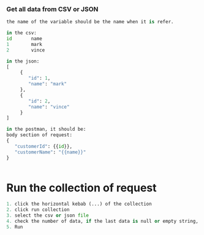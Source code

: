 
### Get all data from CSV or JSON
```python
the name of the variable should be the name when it is refer.

in the csv:
id       name
1        mark
2        vince

in the json:
[
	 {
		"id": 1,
		"name": "mark"
	 },
	 {
		"id": 2,
		"name": "vince"
	 }
]

in the postman, it should be:
body section of request:
{
   "customerId": {{id}},
   "customerName": "{{name}}"
}



```


# Run the collection of request
```python
1. click the horizontal kebab (...) of the collection
2. click run collection
3. select the csv or json file
4. check the number of data, if the last data is null or empty string, subtract 1 to iteration number
5. Run
```




























